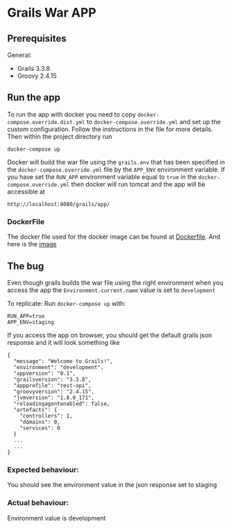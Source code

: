 # Grails War APP

## Prerequisites

General:

* Grails 3.3.8
* Groovy 2.4.15

## Run the app

To run the app with docker you need to copy `docker-compose.override.dist.yml` to `docker-compose.override.yml` 
and set up the custom configuration. Follow the instructions in the file for more details. 
Then within the project directory run 

`docker-compose up` 

Docker will build the war file using the `grails.env` that has been specified in the `docker-compose.override.yml` file 
by the `APP_ENV` environment variable.
If you have set the `RUN_APP` environment variable  equal to `true` in the `docker-compose.override.yml` then docker will 
run tomcat and the app will be accessible at  

`http://localhost:8080/grails/app/`

### DockerFile

The docker file used for the docker image can be found at [Dockerfile](https://github.com/ioannisGiak89/docker/blob/master_grails_tomacat_war/grails/Dockerfile).
And here is the [image](https://hub.docker.com/r/ioannisgiak89/grails/tags/)

## The bug 

Even though grails builds the war file using the right environment when you access the app the 
`Environment.current.name` value is set to `development`

To replicate:
Run `docker-compose up` with: 

```
RUN_APP=true
APP_ENV=staging
```

If you access the app on browser, you should get the default grails json response and it will look something like
```
{
  "message": "Welcome to Grails!",
  "environment": "development",
  "appversion": "0.1",
  "grailsversion": "3.3.8",
  "appprofile": "rest-api",
  "groovyversion": "2.4.15",
  "jvmversion": "1.8.0_171",
  "reloadingagentenabled": false,
  "artefacts": {
    "controllers": 1,
    "domains": 0,
    "services": 0
  }
  ...
  ...
}
```

### Expected behaviour:
You should see the environment value in the json response set to staging 

### Actual behaviour:
Environment value is development
